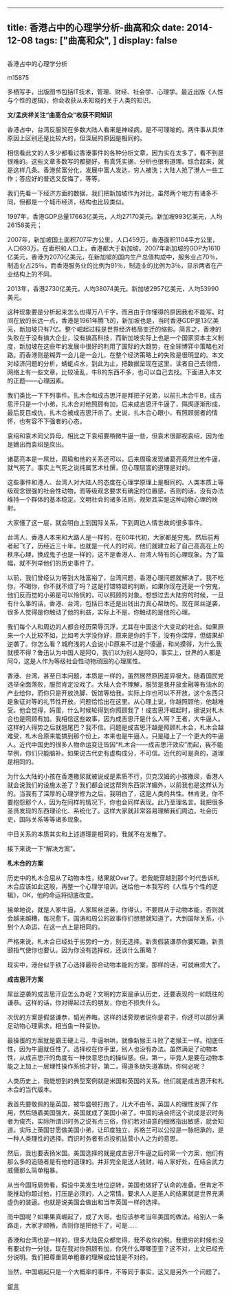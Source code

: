 
---
title:   香港占中的心理学分析-曲高和众
date: 2014-12-08
tags: ["曲高和众", ]
display: false
---


## 



香港占中的心理学分析




m15875




多栖写手，出版图书包括IT技术，管理、财经、社会学、心理学。最近出版《人性与个性的逻辑》，你会收获从未知晓的关于人类的知识。


**文/孟庆祥关注“曲高合众”收获不同知识**



香港占中，台湾反服贸在多数大陆人看来是神经病，是不可理喻的。两件事从具体原因上区别还是比较大的，但深层的原因是相同的。



相信看此文的人多少都看过香港事件的各种分析文章，因为实在太多了，看不到是很难的。这些文章多数写的都挺好，有真凭实据，分析也很有道理。综合起来，就是这样几条。香港贫富分化，发展中富人发达，穷人被洗；大陆人抢了港人一些工作；答应好的普选又反悔了，等等。



我们先看一下经济方面的数据，我们把新加坡作为对比，虽然两个地方有诸多不同，但都是一个城市经济，结构也比较类似。



1997年，香港GDP总量17663亿美元，人均27170美元。新加坡993亿美元，人均26158美元；



2007年，新加坡国土面积707平方公里，人口459万，香港面积1104平方公里，人口693万。在面积和人口上，香港都大于新加坡。2007年新加坡的GDP为1610亿美元，香港为2070亿美元，在新加坡的国内生产总值构成中，服务业占70％，制造业占25％，而香港服务业的比例为91％，制造业的比例为3％，显示两者在产业结构上的不同。



2013年，香港2730亿美元，人均38074美元。新加坡2957亿美元，人均53990美元。



这种现象要是分析起来怎么也得万八千字，而且由于你懂得的原因我也不能写。时间在放的长远一点，香港是1961年腾飞的，新加坡也是，当时香港GDP是13亿美元，新加坡只有7亿。整个崛起过程是世界经济格局变迁的缩影。简言之，香港的失败在于没有搞大企业，没有搞高科技，而新加坡实际上也是一个国家资本主义制度，新加坡在这些年的发展中很好的利用了国际的大趋势，在全球博弈中策略也对路。而香港则是糊弄一会儿是一会儿，在整个经济策略上的失败是很明显的。本文对经济问题的分析，蜻蜓点水，到此为止，把数据呈现在这里，读者自己去领悟，网络上有一些文章，比较凌乱，牛B的东西不多，也可以自己去找。下面进入本文的正题——心理因素。



我们类比一下下列事件。扎木合和成吉思汗是拜把子兄弟，以前扎木合牛B，成吉思汗只是一个小弟，扎木合对他照顾有加，后来成吉思汗牛逼了，隔阂逐渐形成，最后反目成仇，扎木合被成吉思汗杀了。史说，扎木合心眼小，有照顾弱者的情怀，也有容不下强者的心态。



袁绍和袁术同父异母，相比之下袁绍要稍微牛逼一些，但袁术很鄙视袁绍，因为他是嫡出而袁绍是庶出。



诸葛亮本是一屌丝，周瑜和他的关系还可以。后来周瑜发现诸葛亮竟然比他牛逼，就气死了。事实上气死之说纯属艺术杜撰，但心理层面的道理是对的。



这些事件和港人、台湾人对大陆人的态度在心理学原理上是相同的。人类本质上等级观念很强的社会性动物，而等级观念要求有确定的位置感，否则的话，没有办法维持一个群体的基本稳定。文明社会的诸多法则，规矩其实是这种动物心理的映射。



大家懂了这一层，就会明白上到国际关系，下到周边人情世故的很多事件。



台湾人、香港人本来和大路人是一样的，在60年代初，大家都是穷鬼。然后前两者起飞了，历经近三十年，也就是一代人的时间，他们就建立起了自己高高在上的秩序心理，换成鬼子也是一样的，这不是香港人、台湾人特有的心理现象。为了篇幅，就不列举他们的历史事件了。



以前，我们曾经认为等到大陆富裕了，台湾问题，香港心理问题就解决了。我不吃你，不喝你，你不就不烦了吗？这是打错特错的判断，如果你现在还是一个穷鬼，他们反而觉的小弟是可以怜悯的，可以照顾的对象。想想过去大陆穷的时候，一旦有什么事的话，香港、台湾，包括日本还是出钱出力真心帮助的。现在屌丝逆袭，很多人觉得是你触动了他的利益，实际上不是，你触动的是他的心理。



我们每个人和周边的人都会经历荣辱沉浮，尤其在中国这个大变动的社会。如果原来一个人比较不如，比如考大学没你好，原来是你的手下，没有你深厚，但结果却逆袭了。你怎么看？城府浅的人会说小D原来不过是个傻逼，和尚摸得，为什么我就摸不得？鲁迅认为中国人是阿Q，我们以为别人是阿Q，事实上，世界的人都是阿Q，这是人作为等级社会性动物顽固的心理属性。



香港、台湾，甚至日本问题，本质是一样的，虽然居然原因差异极大。随着国民党选举全面落败，服贸肯定没戏了。大陆人会不理解，服贸是我开放金融等有油水的产业给你，而你只是开放洗脚、饭馆等给我，实际上你也可以不开放，这个东西只是象征对等的礼节性开放。问题恰恰出在这里。从心理上说，你越照顾他，他越难受。他会觉得，妈蛋，什么时候轮得到你照顾我了！成吉思汗崛起时，据说对札木合也是照顾有加。我相信这些故事，因为成吉思汗是什么人啊？王者，大牛逼人。这样的人得势之后就翘尾巴？我不信。问题是成吉思汗越是照顾札木合，札木合越难受，札木合原来能搞到那个份上，本来也是牛逼人，只是碰上了一个更大的牛逼人。近代中国史的很多人物命运变迁皆因“札木合——成吉思汗效应”而起，我不能举例，你们只能脑补。如果说古代史有虚构成分，不可信。近代的可是真的，道理是相同的。



为什么大陆的小孩在香港撒尿就被说成是素质不行，贝克汉姆的小孩撒尿，香港人就会说我们的设施太差了？我们都会说这帮狗东西崇洋媚外，以前我也是这样认为的。当我有了深厚的心理学修为之后，我明白了，这是人类的共性。林肯说，你不要抱怨那个人，因为在同样的情况下，你也会同样表现。此乃至理名言。我把很多圣贤发现的东西理论化、系统化了。这样大家就非常容易理解我们周边，社会历史，国际关系等等诸多现象。



中日关系的本质其实和上述道理是相同的，我就不在发散了。



接下来说一下“解决方案”。



**札木合的方案**

历史中的札木合屈从了动物本性，结果就Over了。若我能穿越到那个时代告诉札木合应该如此这般，再整一个心理学培训，送给他一本我写的《人性与个性的逻辑》，OK，他的命运将彻底改变。



接单地说，就是人家牛逼，人家屌丝逆袭，你得认，不要屈从于动物本能，否则就会越来越糟，每况愈下。国涛和周公的故事你们想想就知道了。大到国际关系，小到个人命运，在这一点上是相同的。



严格来说，札木合已经处于劣势的一方，别无选择。新贵假装谦恭你要知趣，新贵颐指气使你也要认。因为你没有选择权，还谈什么策略？



现实中，港台似乎铁了心选择最符合动物本能的方案，那样的话，可就麻烦大了。



**成吉思汗方案**

屌丝逆袭的成吉思汗应怎么办呢？文明的方案是承认历史，还要表现的一如既往的谦恭。这样的话，你对得起过去的朋友，你也不损失什么。



次优的方案是假装谦恭，韬光养晦。这样的话旁观者说你是君子，你还可以部分满足动物心理需求，相当鱼一种妥协。



最操蛋的方案就是霸王硬上弓，牛逼哄哄，就像新猴王斗败了老猴王一样。彻底任性，因为牛逼就任性了。选择权在你手里，别人也没有办法。虽然满足了动物本性，从成吉思汗的角度有一种快意恩仇的操纵感。但，第一，毕竟人是要在动物本能之上加上一层理性操作系统才好，第二，得道多助失道寡助，你何必呢？



人类历史上，我能想到的典型案例就是米国和英国的关系。他们就是成吉思汗和札木合的当代版本。



我首先要敬佩的是英国，被华盛顿打跑了，儿大不由爷。英国人的理性发挥了作用，然后随着美国强大，英国就成了美国小弟了。中国的话会把这个说成是识时务者为俊杰，实际所谓识时务之说有点三俗，你们若对语意的细微指出敏感，就会知道。实际上英国甘愿做美国小弟，让印度独立，苏格兰可以公投是一脉相承的，是一种人类理性的选择。而识时务者有点投机钻营小人之为的意思。



然后，我也要表扬米国。美国选择的就是成吉思汗牛逼之后的第一个方案，他们有那么多的追随者是有他的道理的。并非完全是送人钱财，给人家好处，在结合武力威慑那么简单粗暴。



从当今国际局势看，假设中美发生地位逆转，美国也做好了认命的准备。但肯定不能推动你超过他，打压是必须的，人之常情。要求人人是圣人的结果就是世界充满虚伪的装逼。也就是说美国会做出和当年英国一样的选择。



而中国呢？如果果真崛起了，成了大哥。也应该参考当年美国的做法。给别人一条路走，大家才顺畅，否则你是把他干了，可是……



香港和台湾也是一样的，很多大陆民众都觉得，我不收你的税，我很穷的时候也没有要过你一分钱，现在我对你照顾有加，你凭什么唧唧歪歪？这不对，上文已经充分说明。我们把尊重简单粗暴的理解成给钱是不对的。





当然，中国崛起只是一个大概率的事件，不等同于事实，这又是另外一个问题了。











[留言](javascript:;)


